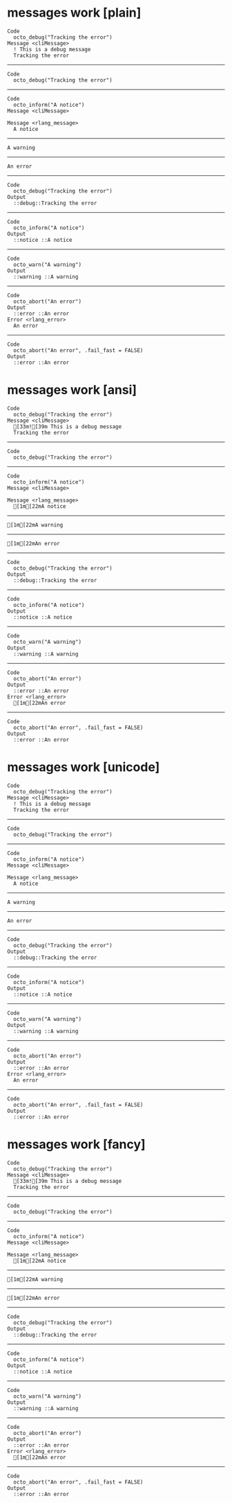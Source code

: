 # messages work [plain]

    Code
      octo_debug("Tracking the error")
    Message <cliMessage>
      ! This is a debug message
      Tracking the error

---

    Code
      octo_debug("Tracking the error")

---

    Code
      octo_inform("A notice")
    Message <cliMessage>
      
    Message <rlang_message>
      A notice

---

    A warning

---

    An error

---

    Code
      octo_debug("Tracking the error")
    Output
      ::debug::Tracking the error

---

    Code
      octo_inform("A notice")
    Output
      ::notice ::A notice

---

    Code
      octo_warn("A warning")
    Output
      ::warning ::A warning

---

    Code
      octo_abort("An error")
    Output
      ::error ::An error
    Error <rlang_error>
      An error

---

    Code
      octo_abort("An error", .fail_fast = FALSE)
    Output
      ::error ::An error

# messages work [ansi]

    Code
      octo_debug("Tracking the error")
    Message <cliMessage>
      [33m![39m This is a debug message
      Tracking the error

---

    Code
      octo_debug("Tracking the error")

---

    Code
      octo_inform("A notice")
    Message <cliMessage>
      
    Message <rlang_message>
      [1m[22mA notice

---

    [1m[22mA warning

---

    [1m[22mAn error

---

    Code
      octo_debug("Tracking the error")
    Output
      ::debug::Tracking the error

---

    Code
      octo_inform("A notice")
    Output
      ::notice ::A notice

---

    Code
      octo_warn("A warning")
    Output
      ::warning ::A warning

---

    Code
      octo_abort("An error")
    Output
      ::error ::An error
    Error <rlang_error>
      [1m[22mAn error

---

    Code
      octo_abort("An error", .fail_fast = FALSE)
    Output
      ::error ::An error

# messages work [unicode]

    Code
      octo_debug("Tracking the error")
    Message <cliMessage>
      ! This is a debug message
      Tracking the error

---

    Code
      octo_debug("Tracking the error")

---

    Code
      octo_inform("A notice")
    Message <cliMessage>
      
    Message <rlang_message>
      A notice

---

    A warning

---

    An error

---

    Code
      octo_debug("Tracking the error")
    Output
      ::debug::Tracking the error

---

    Code
      octo_inform("A notice")
    Output
      ::notice ::A notice

---

    Code
      octo_warn("A warning")
    Output
      ::warning ::A warning

---

    Code
      octo_abort("An error")
    Output
      ::error ::An error
    Error <rlang_error>
      An error

---

    Code
      octo_abort("An error", .fail_fast = FALSE)
    Output
      ::error ::An error

# messages work [fancy]

    Code
      octo_debug("Tracking the error")
    Message <cliMessage>
      [33m![39m This is a debug message
      Tracking the error

---

    Code
      octo_debug("Tracking the error")

---

    Code
      octo_inform("A notice")
    Message <cliMessage>
      
    Message <rlang_message>
      [1m[22mA notice

---

    [1m[22mA warning

---

    [1m[22mAn error

---

    Code
      octo_debug("Tracking the error")
    Output
      ::debug::Tracking the error

---

    Code
      octo_inform("A notice")
    Output
      ::notice ::A notice

---

    Code
      octo_warn("A warning")
    Output
      ::warning ::A warning

---

    Code
      octo_abort("An error")
    Output
      ::error ::An error
    Error <rlang_error>
      [1m[22mAn error

---

    Code
      octo_abort("An error", .fail_fast = FALSE)
    Output
      ::error ::An error

